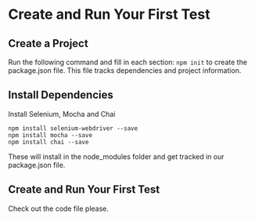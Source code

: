 # Create and Run Your First Test
## Create a Project
Run the following command and fill in each section: ```npm init``` to create the package.json file. This file tracks dependencies and project information.
## Install Dependencies
Install Selenium, Mocha and Chai

```
npm install selenium-webdriver --save
npm install mocha --save
npm install chai --save
```

These will install in the node_modules folder and get tracked in our package.json file.

## Create and Run Your First Test
Check out the code file please.
